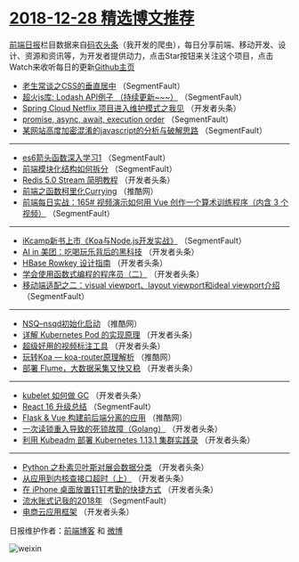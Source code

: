 # [2018-12-28 精选博文推荐](https://toutiao.qdkfweb.cn/date/2018/12/28)

[前端日报](https://qdkfweb.cn/c/news)栏目数据来自[码农头条](https://toutiao.qdkfweb.cn/)（我开发的爬虫），每日分享前端、移动开发、设计、资源和资讯等，为开发者提供动力，点击Star按钮来关注这个项目，点击Watch来收听每日的更新[Github主页](https://github.com/kujian/frontendDaily)
* [老生常谈之CSS的垂直居中](https://toutiao.qdkfweb.cn/95962.html) （SegmentFault）
* [超火js库:  Lodash API例子 （持续更新~~~）](https://toutiao.qdkfweb.cn/95959.html) （SegmentFault）
* [Spring Cloud Netflix 项目进入维护模式之我见](https://toutiao.qdkfweb.cn/95975.html) （开发者头条）
* [promise, async, await, execution order](https://toutiao.qdkfweb.cn/95965.html) （SegmentFault）
* [某网站高度加密混淆的javascript的分析与破解思路](https://toutiao.qdkfweb.cn/95967.html) （SegmentFault）

***
* [es6箭头函数深入学习1](https://toutiao.qdkfweb.cn/95969.html) （SegmentFault）
* [前端模块化结构如何拆分](https://toutiao.qdkfweb.cn/95971.html) （SegmentFault）
* [Redis 5.0 Stream 简明教程](https://toutiao.qdkfweb.cn/95986.html) （开发者头条）
* [前端之函数柯里化Currying](https://toutiao.qdkfweb.cn/96012.html) （推酷网）
* [前端每日实战：165# 视频演示如何用 Vue 创作一个算术训练程序（内含 3 个视频）](https://toutiao.qdkfweb.cn/95970.html) （SegmentFault）

***
* [iKcamp新书上市《Koa与Node.js开发实战》](https://toutiao.qdkfweb.cn/95973.html) （SegmentFault）
* [AI in 美团：吃喝玩乐背后的黑科技](https://toutiao.qdkfweb.cn/95995.html) （开发者头条）
* [HBase Rowkey 设计指南](https://toutiao.qdkfweb.cn/95976.html) （开发者头条）
* [学会使用函数式编程的程序员（二）](https://toutiao.qdkfweb.cn/95987.html) （开发者头条）
* [移动端适配之二：visual viewport、layout viewport和ideal viewport介绍](https://toutiao.qdkfweb.cn/95966.html) （SegmentFault）

***
* [NSQ&#8211;nsqd初始化启动](https://toutiao.qdkfweb.cn/96013.html) （推酷网）
* [详解 Kubernetes Pod 的实现原理](https://toutiao.qdkfweb.cn/95977.html) （开发者头条）
* [超级好用的视频标注工具](https://toutiao.qdkfweb.cn/95988.html) （开发者头条）
* [玩转Koa &#8212; koa-router原理解析](https://toutiao.qdkfweb.cn/96014.html) （推酷网）
* [部署 Flume，大数据采集又快又稳](https://toutiao.qdkfweb.cn/95978.html) （开发者头条）

***
* [kubelet 如何做 GC](https://toutiao.qdkfweb.cn/95989.html) （开发者头条）
* [React 16 升级总结](https://toutiao.qdkfweb.cn/95968.html) （SegmentFault）
* [Flask &amp; Vue 构建前后端分离的应用](https://toutiao.qdkfweb.cn/96015.html) （推酷网）
* [一次读锁重入导致的死锁故障（Golang）](https://toutiao.qdkfweb.cn/95979.html) （开发者头条）
* [利用 Kubeadm 部署 Kubernetes 1.13.1 集群实践录](https://toutiao.qdkfweb.cn/95990.html) （开发者头条）

***
* [Python 之朴素贝叶斯对展会数据分类](https://toutiao.qdkfweb.cn/95980.html) （开发者头条）
* [从应用到内核查接口超时（上）](https://toutiao.qdkfweb.cn/95991.html) （开发者头条）
* [在 iPhone 桌面放置钉钉考勤的快捷方式](https://toutiao.qdkfweb.cn/95981.html) （开发者头条）
* [流水账式记我的2018年](https://toutiao.qdkfweb.cn/95960.html) （SegmentFault）
* [电商云应用框架](https://toutiao.qdkfweb.cn/95992.html) （开发者头条）

日报维护作者：[前端博客](https://qdkfweb.cn/) 和 [微博](https://qdkfweb.cn/go/weibo)

![weixin](https://user-images.githubusercontent.com/3055447/38468989-651132ac-3b80-11e8-8e6b-15122322a9d7.png)